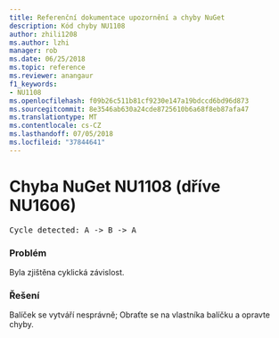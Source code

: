 ```yaml
---
title: Referenční dokumentace upozornění a chyby NuGet
description: Kód chyby NU1108
author: zhili1208
ms.author: lzhi
manager: rob
ms.date: 06/25/2018
ms.topic: reference
ms.reviewer: anangaur
f1_keywords:
- NU1108
ms.openlocfilehash: f09b26c511b81cf9230e147a19bdccd6bd96d873
ms.sourcegitcommit: 8e3546ab630a24cde8725610b6a68f8eb87afa47
ms.translationtype: MT
ms.contentlocale: cs-CZ
ms.lasthandoff: 07/05/2018
ms.locfileid: "37844641"
---
```

# <a name="nuget-error-nu1108-previously-nu1606"></a>Chyba NuGet NU1108 (dříve NU1606)

<pre>Cycle detected: A -> B -> A</pre>

### <a name="issue"></a>Problém
Byla zjištěna cyklická závislost.

### <a name="solution"></a>Řešení
Balíček se vytváří nesprávně; Obraťte se na vlastníka balíčku a opravte chyby.